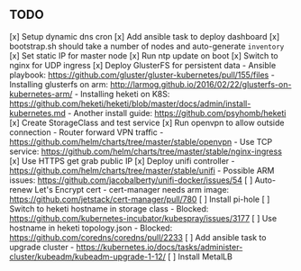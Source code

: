## TODO

[x] Setup dynamic dns cron
[x] Add ansible task to deploy dashboard
[x] bootstrap.sh should take a number of nodes and auto-generate `inventory`
[x] Set static IP for master node
[x] Run ntp update on boot
[x] Switch to nginx for UDP ingress
[x] Deploy GlusterFS for persistent data
    - Ansible playbook: https://github.com/gluster/gluster-kubernetes/pull/155/files
    - Installing glusterfs on arm: http://larmog.github.io/2016/02/22/glusterfs-on-kubernetes-arm/
    - Installing heketi on K8S: https://github.com/heketi/heketi/blob/master/docs/admin/install-kubernetes.md
    - Another install guide: https://github.com/psyhomb/heketi
[x] Create StorageClass and test service
[x] Run openvpn to allow outside connection
    - Router forward VPN traffic
    - https://github.com/helm/charts/tree/master/stable/openvpn
    - Use TCP service: https://github.com/helm/charts/tree/master/stable/nginx-ingress
[x] Use HTTPS get grab public IP
[x] Deploy unifi controller
    - https://github.com/helm/charts/tree/master/stable/unifi
    - Possible ARM issues: https://github.com/jacobalberty/unifi-docker/issues/54
[ ] Auto-renew Let's Encrypt cert
    - cert-manager needs arm image: https://github.com/jetstack/cert-manager/pull/780
[ ] Install pi-hole
[ ] Switch to heketi hostname in storage class
    - Blocked: https://github.com/kubernetes-incubator/kubespray/issues/3177
[ ] Use hostname in heketi topology.json
    - Blocked: https://github.com/coredns/coredns/pull/2233
[ ] Add ansible task to upgrade cluster
    - https://kubernetes.io/docs/tasks/administer-cluster/kubeadm/kubeadm-upgrade-1-12/
[ ] Install MetalLB
